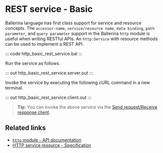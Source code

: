# REST service - Basic

Ballerina language has first class support for service and resource concepts. The `accessor-name`, `service/resource name`, `data binding`, `path parameter`, and `query parameter` support in the Ballerina `http` module is useful when writing RESTful APIs. An `http:Service` with resource methods can be used to implement a REST API. 

::: code http_basic_rest_service.bal :::

Run the service as follows.

::: out http_basic_rest_service.server.out :::

Invoke the service by executing the following cURL command in a new terminal.

::: out http_basic_rest_service.client.out :::

>**Tip:** You can invoke the above service via the [Send request/Receive response client](/learn/by-example/http-client-send-request-receive-response/).

## Related links
- [`http` module - API documentation](https://lib.ballerina.io/ballerina/http/latest/)
- [HTTP service resource - Specification](/spec/http/#23-resource)

